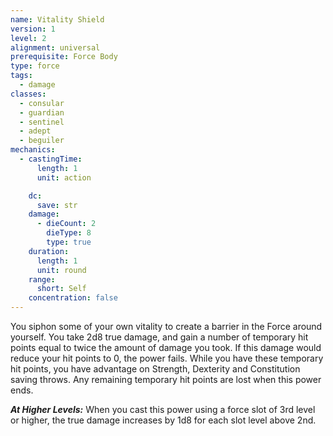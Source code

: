 ```yaml
---
name: Vitality Shield
version: 1
level: 2
alignment: universal
prerequisite: Force Body
type: force
tags:
  - damage
classes:
  - consular
  - guardian
  - sentinel
  - adept
  - beguiler
mechanics:
  - castingTime:
      length: 1
      unit: action

    dc:
      save: str
    damage:
      - dieCount: 2
        dieType: 8
        type: true
    duration:
      length: 1
      unit: round
    range:
      short: Self
    concentration: false
---
```

You siphon some of your own vitality to create a barrier in the Force around yourself. You take 2d8 true damage, and gain a number of temporary hit points equal to twice the amount of damage you took. If this damage would reduce your hit points to 0, the power fails. While you have these temporary hit points, you have advantage on Strength, Dexterity and Constitution saving throws. Any remaining temporary hit points are lost when this power ends.

***__At Higher Levels__:*** When you cast this power using a force slot of 3rd level or higher, the true damage increases by 1d8 for each slot level above 2nd.
    